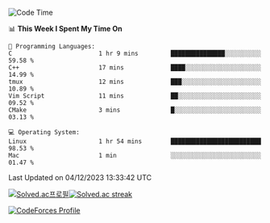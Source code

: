
<!--START_SECTION:waka-->
![Code Time](http://img.shields.io/badge/Code%20Time-3%2C074%20hrs%205%20mins-blue)

📊 **This Week I Spent My Time On** 

```text
💬 Programming Languages: 
C                        1 hr 9 mins         ███████████████░░░░░░░░░░   59.58 % 
C++                      17 mins             ████░░░░░░░░░░░░░░░░░░░░░   14.99 % 
tmux                     12 mins             ███░░░░░░░░░░░░░░░░░░░░░░   10.89 % 
Vim Script               11 mins             ██░░░░░░░░░░░░░░░░░░░░░░░   09.52 % 
CMake                    3 mins              █░░░░░░░░░░░░░░░░░░░░░░░░   03.13 % 

💻 Operating System: 
Linux                    1 hr 54 mins        █████████████████████████   98.53 % 
Mac                      1 min               ░░░░░░░░░░░░░░░░░░░░░░░░░   01.47 % 
```


 Last Updated on 04/12/2023 13:33:42 UTC
<!--END_SECTION:waka-->


[![Solved.ac프로필](http://mazassumnida.wtf/api/generate_badge?boj=hckim96)](https://solved.ac/hckim96)[![Solved.ac streak](http://mazandi.herokuapp.com/api?handle=hckim96&theme=dark)](https://solved.ac/hckim96)


[![CodeForces Profile](https://cf.leed.at?id=hckim96)](https://codeforces.com/profile/hckim96)

